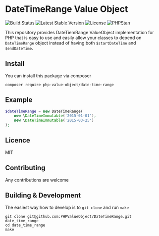 # DateTimeRange Value Object

[![Build Status](https://travis-ci.org/pPHPValueObject/DateTimeRange.svg)](https://travis-ci.org/PHPValueObject/DateTimeRange)
[![Latest Stable Version](https://poser.pugx.org/PHPValueObject/DateTimeRange/v/stable)](https://packagist.org/packages/phpvalueobject/date-time-range)
[![License](https://poser.pugx.org/PHPValueObject/DateTimeRange/license)](https://packagist.org/packages/phpvalueobject/date-time-range)
[![PHPStan](https://img.shields.io/badge/PHPStan-enabled-brightgreen.svg?style=flat)](https://github.com/phpvalueobject/date-time-range)

This repository provides DateTiemRange ValueObject implementation for PHP that is easy to use and easily allow your classes to
depend on `DateTimeRange` object instead of having both `$startDateTime` and `$endDateTime`.

## Install

You can install this package via composer

`composer require php-value-object/date-time-range`

## Example

``` php
$dateTimeRange = new DateTimeRange(
    new \DateTimeImmutable('2015-01-01'),
    new \DateTimeImmutable('2015-03-25')
);
```

## Licence

MIT

## Contributing

Any contributions are welcome

## Building & Development

The easiest way how to develop is to `git clone` and run `make`

```
git clone git@github.com:PHPValueObject/DateTimeRange.git date_time_range
cd date_time_range
make
```
